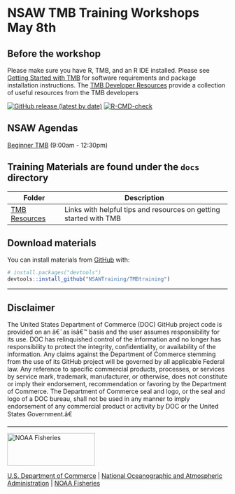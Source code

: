 <!-- README.md is generated from README.Rmd. Please edit that file -->

# NSAW TMB Training Workshops May 8th

## Before the workshop

Please make sure you have R, TMB, and an R IDE installed. Please see
[Getting Started with
TMB](https://andrea-havron-noaa.github.io/TMBtraining/articles/00_01_Getting_Started.html)
for software requirements and package installation instructions. The
[TMB Developer
Resources](https://andrea-havron-noaa.github.io/TMBtraining/articles/00_00_TMB_Developer_Resources.html)
provide a collection of useful resources from the TMB developers

<!-- badges: start -->

[![GitHub release (latest by
date)](https://img.shields.io/github/v/release/nmfs-fish-tools/pkgdownTemplate)](https://github.com/nmfs-fish-tools/pkgdownTemplate/releases)
[![R-CMD-check](https://github.com/nmfs-fish-tools/pkgdownTemplate/workflows/R-CMD-check/badge.svg)](https://github.com/nmfs-fish-tools/pkgdownTemplate/actions/workflows/R-CMD-check.yaml)
<!-- badges: end -->

## NSAW Agendas

[Beginner
TMB](https://nsawtraining.github.io/TMBtraining/03-training-agendas/00_Beginner_TMB_Agenda.html)
(9:00am - 12:30pm)

## Training Materials are found under the `docs` directory

| Folder                                                                                                 | Description                                                       |
|--------------------------------------------------------------------------------------------------------|-------------------------------------------------------------------|
| [TMB Resources](https://nsawtraining.github.io/TMBtraining/articles/000_Getting_Started_Contents.html) | Links with helpful tips and resources on getting started with TMB |

## Download materials

You can install materials from
[GitHub](https://NSAWTraining/TMBtraining) with:

``` r
# install.packages("devtools")
devtools::install_github("NSAWTraining/TMBtraining")
```

<!-- Do not edit below. This adds the Disclaimer and NMFS footer. -->

------------------------------------------------------------------------

## Disclaimer

The United States Department of Commerce (DOC) GitHub project code is
provided on an â€˜as isâ€™ basis and the user assumes responsibility for
its use. DOC has relinquished control of the information and no longer
has responsibility to protect the integrity, confidentiality, or
availability of the information. Any claims against the Department of
Commerce stemming from the use of its GitHub project will be governed by
all applicable Federal law. Any reference to specific commercial
products, processes, or services by service mark, trademark,
manufacturer, or otherwise, does not constitute or imply their
endorsement, recommendation or favoring by the Department of Commerce.
The Department of Commerce seal and logo, or the seal and logo of a DOC
bureau, shall not be used in any manner to imply endorsement of any
commercial product or activity by DOC or the United States Government.â€

------------------------------------------------------------------------

<img src="https://raw.githubusercontent.com/nmfs-general-modeling-tools/nmfspalette/main/man/figures/noaa-fisheries-rgb-2line-horizontal-small.png" width="200" style="height: 75px !important;"  alt="NOAA Fisheries">

[U.S. Department of Commerce](https://www.commerce.gov/) \| [National
Oceanographic and Atmospheric Administration](https://www.noaa.gov) \|
[NOAA Fisheries](https://www.fisheries.noaa.gov/)
